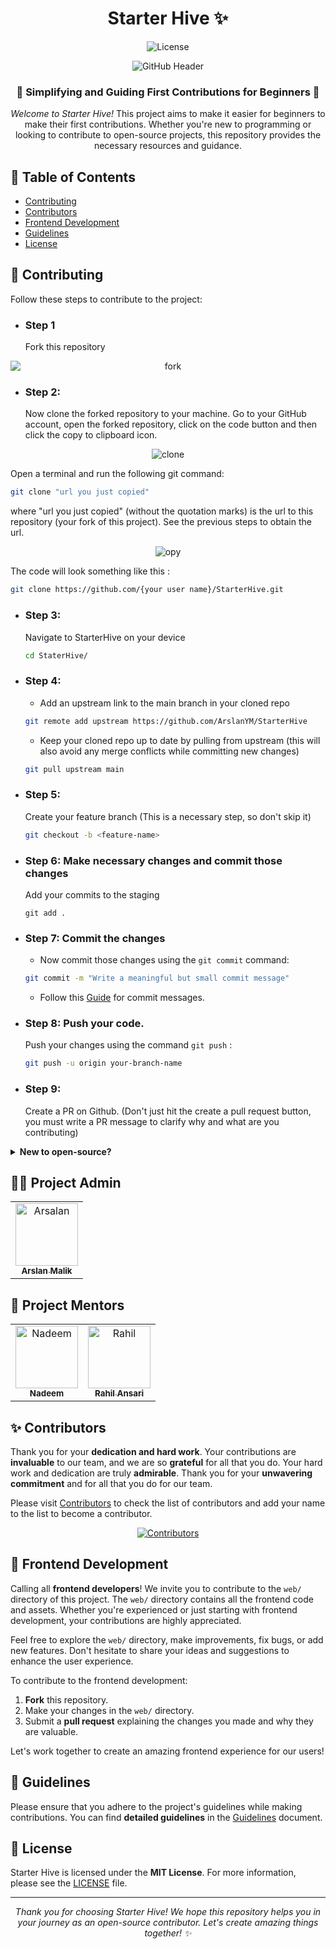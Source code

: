 <h1 align="center">Starter Hive ✨</h1>

<p align="center">
  <img src="https://img.shields.io/github/license/ArslanYM/StarterHive" alt="License">
</p>

<p align="center">
  <img src="https://github.com/ArslanYM/StarterHive/assets/104521101/df4450df-4c47-475c-b369-53353c8ce17f" alt="GitHub Header">
</p>

<h3 align="center"><strong>🚀 Simplifying and Guiding First Contributions for Beginners 🚀</strong></h3>

<p align="center"><em>Welcome to Starter Hive!</em> This project aims to make it easier for beginners to make their first contributions. Whether you're new to programming or looking to contribute to open-source projects, this repository provides the necessary resources and guidance.</p>

## 📖 Table of Contents

- [Contributing](#🤝Contributing)
- [Contributors](#✨-contributors)
- [Frontend Development](#🎨-frontend-development)
- [Guidelines](#📝-guidelines)
- [License](#📄-license)

## 🤝 Contributing

Follow these steps to contribute to the project:

- ### Step 1

  Fork this repository
<p align="center">
  <img src="https://github.com/ArslanYM/StarterHive/assets/104521101/b2863384-753d-448b-9c8f-cc2122121c2b" alt="fork" style="display: block; margin: 0 auto;">
</p>

- ### Step 2:

  Now clone the forked repository to your machine. Go to your GitHub account, open the forked repository, click on the code button and then click the copy to clipboard icon.

<p align="center">
  <img src="https://github.com/ArslanYM/StarterHive/assets/104521101/ffe2cb3b-d7e9-41fb-a7e6-8f5ca9d50dd0" alt="clone">
</p>

Open a terminal and run the following git command:

```bash
git clone "url you just copied"
```

where "url you just copied" (without the quotation marks) is the url to this repository (your fork of this project). See the previous steps to obtain the url.

<p align="center">
  <img src="https://github.com/ArslanYM/StarterHive/assets/104521101/5947298f-dd52-478c-9cd9-f22791eea4a5" alt="opy">
</p>

The code will look something like this :

```bash
git clone https://github.com/{your user name}/StarterHive.git
```

- ### Step 3:

  Navigate to StarterHive on your device

  ```bash
  cd StaterHive/
  ```

- ### Step 4:

  - Add an upstream link to the main branch in your cloned repo

  ```bash
  git remote add upstream https://github.com/ArslanYM/StarterHive
  ```

  - Keep your cloned repo up to date by pulling from upstream (this will also avoid any merge conflicts while committing new changes)

  ```bash
  git pull upstream main
  ```

- ### Step 5:

  Create your feature branch (This is a necessary step, so don't skip it)

  ```bash
  git checkout -b <feature-name>
  ```

- ### Step 6: Make necessary changes and commit those changes

  Add your commits to the staging

  ```
  git add .
  ```

- ### Step 7: Commit the changes

  - Now commit those changes using the `git commit` command:

  ```bash
  git commit -m "Write a meaningful but small commit message"
  ```

  - Follow this [Guide](https://gist.github.com/tonibardina/9290fbc7d605b4f86919426e614fe692) for commit messages.

- ### Step 8: Push your code.

  Push your changes using the command `git push` :

  ```bash
  git push -u origin your-branch-name
  ```

- ### Step 9:

  Create a PR on Github. (Don't just hit the create a pull request button, you must write a PR message to clarify why and what are you contributing)

<details>

<summary> <b>New to open-source?</b>
</summary>

You can also contribute to this project if you are new to open source:

- [Check out the `CONTRIBUTORS.md` file to get started](CONTRIBUTORS.md)

</details>

## 🧑‍💼 Project Admin

<table align=center >
  <tr>
    <td align="center">
      <a href="https://github.com/ArslanYM">
        <img alt="Arsalan" src="https://github.com/ArslanYM.png" width="100px;">
        <br>
        <sub>
          <b>
            Arslan Malik
          </b>
        </sub>
      </a>
      <br>
    </td> 
  </tr>
</table>

## 👥 Project Mentors

<table align=center>
  <tr>
    <td align="center">
      <a href="https://github.com/nadeem099">
        <img alt="Nadeem" src="https://github.com/nadeem099.png" width="100px;">
        <br>
        <sub>
          <b>
              Nadeem 
          </b>
        </sub>
      </a>
      <br>
    </td>
    <td align="center">
      <a href="https://github.com/rahilansari261">
        <img alt="Rahil" src="https://github.com/rahilansari261.png" width="100px;">
        <br>
        <sub>
          <b>
              Rahil Ansari  
          </b>
        </sub>
      </a>
      <br>
    </td>
  </tr>
</table>

## ✨ Contributors

Thank you for your <strong>dedication and hard work</strong>. Your contributions are <strong>invaluable</strong> to our team, and we are so <strong>grateful</strong> for all that you do. Your hard work and dedication are truly <strong>admirable</strong>. Thank you for your <strong>unwavering commitment</strong> and for all that you do for our team.

Please visit [Contributors](/CONTRIBUTORS.md) to check the list of contributors and add your name to the list to become a contributor.

<p align="center">
  <a href="https://github.com/ArslanYM/StarterHive/graphs/contributors">
    <img src="https://contrib.rocks/image?repo=ArslanYM/StarterHive" alt="Contributors" />
  </a>
</p>

## 🎨 Frontend Development

Calling all <strong>frontend developers</strong>! We invite you to contribute to the `web/` directory of this project. The `web/` directory contains all the frontend code and assets. Whether you're experienced or just starting with frontend development, your contributions are highly appreciated.

Feel free to explore the `web/` directory, make improvements, fix bugs, or add new features. Don't hesitate to share your ideas and suggestions to enhance the user experience.

To contribute to the frontend development:

1. <strong>Fork</strong> this repository.
2. Make your changes in the `web/` directory.
3. Submit a <strong>pull request</strong> explaining the changes you made and why they are valuable.

Let's work together to create an amazing frontend experience for our users!

## 📝 Guidelines

Please ensure that you adhere to the project's guidelines while making contributions. You can find <strong>detailed guidelines</strong> in the [Guidelines](GUIDELINES.md) document.

## 📄 License

Starter Hive is licensed under the <strong>MIT License</strong>. For more information, please see the [LICENSE](https://github.com/ArslanYM/StarterHive/blob/main/LICENSE) file.

---

<p align="center">
  <em>Thank you for choosing Starter Hive! We hope this repository helps you in your journey as an open-source contributor. Let's create amazing things together! ✨</em>
</p>
